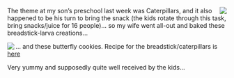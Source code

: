<img align="right" src="http://www.duncanmackenzie.net/images/dsc01756.jpg" />The theme at my son&#8217;s preschool last week was Caterpillars, and it also happened to be his turn to bring the snack (the kids rotate through this task, bring snacks/juice for 16 people)&#8230; so my wife went all-out and baked these breadstick-larva creations&#8230;

<img align="left" src="http://www.duncanmackenzie.net/images/dsc01763.jpg" />&#8230; and these butterfly cookies. Recipe for the breadstick/caterpillars is <a href="http://familycrafts.about.com/od/creativesnacks/r/caterpilrecipe.htm" target="_blank">here</a>

Very yummy and supposedly quite well received by the kids&#8230;